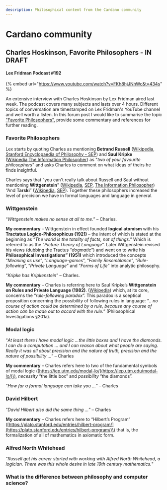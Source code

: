 ```yaml
---
description: Philosophical content from the Cardano community
---
```


# Cardano community

## Charles Hoskinson, Favorite Philosophers - IN DRAFT

#### Lex Fridman Podcast \#192

{% embed url="https://www.youtube.com/watch?v=FKh8hjJNhWc&t=434s" %}



An extensive interview with Charles Hoskinson by Lex Fridman aired last week. The podcast covers many subjects and lasts over 4 hours. Different topics of conversation are timestamped on Lex Fridman's YouTube channel and well worth a listen. In this forum post I would like to summarise the topic ["Favorite Philosophers"](https://youtu.be/FKh8hjJNhWc?t=434), provide some commentary and references for further reading.

### Favorite Philosophers

Lex starts by quoting Charles as mentioning **Betrand Russell** \([Wikipedia](https://en.wikipedia.org/wiki/Bertrand_Russell), [Stanford Encyclopaedia of Philosophy - SEP](https://plato.stanford.edu/entries/russell/)\) and **Saul Kripke** \([Wikipedia](https://en.wikipedia.org/wiki/Saul_Kripke),[The Information Philosopher](https://www.informationphilosopher.com/solutions/philosophers/kripke/)\) as "_two of your favourite philosophers_" and asks Charles to comment on what ideas of theirs he finds insightful.

Charles says that "you can't really talk about Russell and Saul without mentioning **Wittgenstein**" \([Wikipedia](https://en.wikipedia.org/wiki/Ludwig_Wittgenstein), [SEP](https://plato.stanford.edu/entries/wittgenstein/), [The Information Philosopher](https://www.informationphilosopher.com/solutions/philosophers/wittgenstein/)\) “And **Tarski**” \([Wikipedia](https://en.wikipedia.org/wiki/Alfred_Tarski), [SEP](https://plato.stanford.edu/entries/tarski/)\). Together these philosophers increased the level of precision we have in formal languages and language in general.

### Wittgenstein

“_Wittgenstein makes no sense at all to me._” – Charles.

**My commentary** – Wittgenstein in effect founded **logical atomism** with his **Tractatus Logico-Philosophicus \(1921\)** – the intent of which is stated at the beginning as “_The world is the totality of facts, not of things._” Which is referred to as the “_Picture Theory of Language_”. Later Wittgenstein revised his views \(dubbing the Tractus “_dogmatic_”\) and went on to write his **Philosophical Investigations” \(1951\)** which introduced the concepts “_Meaning as use_”, “_Language-games_”, “_Family Resemblance_”, “_Rule-following_”, “_Private Language_” and “_Forms of Life_” into analytic philosophy.

“_Kripke has Kripkenstein_” – Charles.

**My commentary** – Charles is referring here to Saul Kripke’s **Wittgenstein on Rules and Private Language \(1982\)**. \([Wikipedia](https://en.wikipedia.org/wiki/Wittgenstein_on_Rules_and_Private_Language)\) which, at its core, concerns the “_rule-following paradox_”. This paradox is a sceptical proposition concerning the possibility of following rules in language: “_.. no course of action could be determined by a rule, because any course of action can be made out to accord with the rule._” \(Philosophical Investigations §201a\).

### Modal logic

“_At least there I have modal logic …the little boxes and I have the diamonds. I can do a computation … and I can reason about what people are saying. Really it was all about precision and the nature of truth, precision and the nature of possibility ..._” – Charles

**My commentary** – Charles refers here to two of the fundamental symbols of modal logic \([https://iep.utm.edu/modal-lo/](https://iep.utm.edu/modal-lo/)\), _necessity_ “the little box” and _possibility_ “the diamonds”.

“_How far a formal language can take you ..._” – Charles

### David Hilbert

“_David Hilbert also did the same thing …_” – Charles

**My commentary** – Charles refers here to “Hilbert’s Program” \([https://plato.stanford.edu/entries/hilbert-program/](https://plato.stanford.edu/entries/hilbert-program/)\) that is, the formalization of all of mathematics in axiomatic form.

### Alfred North Whitehead

“_Russell got his career started with working with Alfred North Whitehead, a logician. There was this whole desire in late 19th century mathematics._"

### What is the difference between philosophy and computer science?

